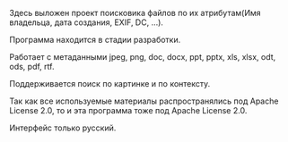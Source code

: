 Здесь выложен проект поисковика файлов по их атрибутам(Имя владельца, дата создания, EXIF, DC, ...).

Программа находится в стадии разработки.

Работает с метаданными jpeg, png, doc, docx, ppt, pptx, xls, xlsx, odt, ods, pdf, rtf.

Поддерживается поиск по картинке и по контексту.

Так как все используемые материалы распространялись под Apache License 2.0, то и эта программа тоже под Apache License 2.0.

Интерфейс только русский.
